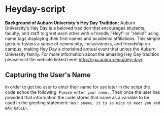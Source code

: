 # Heyday-script
**Background of Auburn Univeristy's Hey Day Tradition:**
Auburn University's Hey Day is a beloved tradition that encourages students, faculty, and staff to greet each other with a friendly "Hey!" or "Hello!" using name tags displaying their first names and academic affiliations. This simple gesture fosters a sense of community, inclusiveness, and friendship on campus, making Hey Day a cherished annual event that unites the Auburn University family. For more information about the amazing Hey Day tradition please visit the website linked here!  http://sga.auburn.edu/hey-day/
## Capturing the User's Name
In order to get the user to enter their name for use later in the script the code echos the following: `Please enter your name:`. Then once the user has provided that information the code stores that name as a variable to be used in the greeting statement: `Hey! $name, it is so nice to meet you and WAR EAGLE!`.
